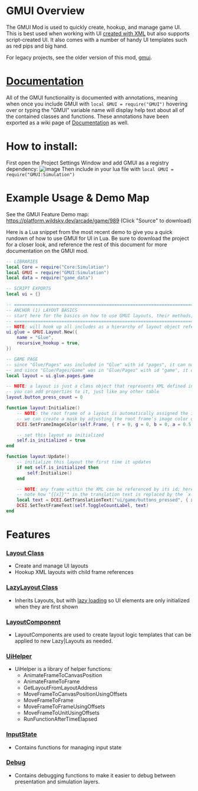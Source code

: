 # GMUI Overview

The GMUI Mod is used to quickly create, hookup, and manage game UI. This is best used when working with UI [created with XML](Ui-XML) but also supports script-created UI. It also comes with a number of handy UI templates such as red pips and big hand.

For legacy projects, see the older version of this mod, [gmui](Mods-Legacy-gmui).

# [Documentation](Mods-GMUI)
All of the GMUI functionality is documented with annotations, meaning when once you include GMUI with `local GMUI = require("GMUI")` hovering over or typing the "GMUI" variable name will display help text about all of the contained classes and functions. These annotations have been exported as a wiki page of [Documentation](Mods-GMUI) as well.

# How to install:
First open the Project Settings Window and add GMUI as a registry dependency:
![image](https://user-images.githubusercontent.com/56179268/228280412-2df4f4ac-9017-46cf-93ef-7d662614813c.png)
Then include in your lua file with `local GMUI = require("GMUI:Simulation")` 

# Example Usage & Demo Map

See the GMUI Feature Demo map: https://platform.wildsky.dev/arcade/game/989 (Click "Source" to download)

Here is a Lua snippet from the most recent demo to give you a quick rundown of how to use GMUI for UI in Lua. Be sure to download the project for a closer look, and reference the rest of this document for more documentation on the GMUI mod. 

```lua
-- LIBRARIES
local Core = require("Core:Simulation")
local GMUI = require("GMUI:Simulation")
local data = require("game_data")

-- SCRIPT EXPORTS
local ui = {}

-- =======================================================================================
-- ANCHOR (1) LAYOUT BASICS
-- start here for the basics on how to use GMUI layouts, their methods, and xml states
-- =======================================================================================
-- NOTE: will hook up all includes as a hierarchy of layout object references
ui.glue = GMUI.Layout.New({
    name = "Glue",
    recursive_hookup = true,
})

-- GAME PAGE
-- since "Glue/Pages" was included in "Glue" with id "pages", it can now be referenced as `ui.glue.pages`
-- and since "Glue/Pages/Game" was in "Glue/Pages" with id "game", it can be referenced as `ui.glue.pages.game`
local layout = ui.glue.pages.game

-- NOTE: a layout is just a class object that represents XML defined in data
-- you can add properties to it, just like any other table
layout.button_press_count = 0

function layout:Initialize()
    -- NOTE: the root frame of a layout is automatically assigned the id "Frame" by GMUI
    -- we can create a mask by adjusting the root frame's image color on init
    DCEI.SetFrameImageColor(self.Frame, { r = 0, g = 0, b = 0, a = 0.5 })

    -- set this layout as initialized
    self.is_initialized = true
end

function layout:Update()
    -- initialize this layout the first time it updates
    if not self.is_initialized then
        self:Initialize()
    end

    -- NOTE: any frame within the XML can be referenced by its id; here we're updating `ToggleCountLabel`
    -- note how "{[x]}"" in the translation text is replaced by the `x` key value
    local text = DCEI.GetTranslationText("ui/game/buttons_pressed", { x = self.button_press_count })
    DCEI.SetTextFrameText(self.ToggleCountLabel, text)
end
```

# Features
### [Layout Class](Mods-GMUI#layout)
* Create and manage UI layouts
* Hookup XML layouts with child frame references
### [LazyLayout Class](Mods-GMUI#lazylayout)
* Inherits Layouts, but with [lazy loading](https://en.wikipedia.org/wiki/Lazy_loading) so UI elements are only initialized when they are first shown

### [LayoutComponent](Mods-GMUI#layoutcomponent)
* LayoutComponents are used to create layout logic templates that can be applied to new Lazy|Layouts as needed.
### [UiHelper](Mods-GMUI#uihelper)
* UiHelper is a library of helper functions:
  * AnimateFrameToCanvasPosition
  * AnimateFrameToFrame
  * GetLayoutFromLayoutAddress
  * MoveFrameToCanvasPositionUsingOffsets
  * MoveFrameToFrame
  * MoveFrameToFrameUsingOffsets
  * MoveFrameToUnitUsingOffsets
  * RunFunctionAfterTimeElapsed

### [InputState](Mods-GMUI#inputstate)
* Contains functions for managing input state

### [Debug](Mods-GMUI#debug)
* Contains debugging functions to make it easier to debug between presentation and simulation layers.

